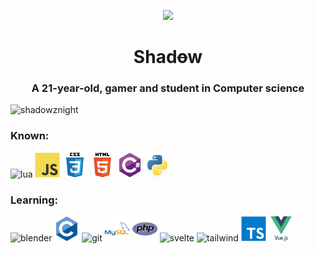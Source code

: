 <!--
<p align="center">
  <img align="left" src="imgs/6f6bc04d789faf7e82d4e0591e7a9930.gif" width="" height="auto" >
</p>
<br>
-->
<p align="center">
  <img src="https://readme-typing-svg.demolab.com?font=Fira+Code&duration=3000&pause=1000&color=FFFFFF&center=true&vCenter=true&width=435&lines=Hi!;I'm+Shadw.;Welcome+to+my+profile." />
</p>
<h1 align="center">Shad<s>o</s>w</h1>
<h3 align="center">A 21-year-old, gamer and student in Computer science</h3>

<p align="left"> <img src="https://komarev.com/ghpvc/?username=shadowznight&label=Profile%20views&color=0e75b6&style=flat" alt="shadowznight" /> </p>

<h3 align="left">Known:</h3>
<p align="left">
  <img src="https://upload.wikimedia.org/wikipedia/commons/c/cf/Lua-Logo.svg" alt="lua" width="40" height="40"/>
  <img src="https://raw.githubusercontent.com/devicons/devicon/master/icons/javascript/javascript-original.svg" alt="javascript" width="40" height="40"/>
  <img src="https://raw.githubusercontent.com/devicons/devicon/master/icons/css3/css3-original-wordmark.svg" alt="css3" width="40" height="40"/>
  <img src="https://raw.githubusercontent.com/devicons/devicon/master/icons/html5/html5-original-wordmark.svg" alt="html5" width="40" height="40"/>
  <img src="https://raw.githubusercontent.com/devicons/devicon/master/icons/csharp/csharp-original.svg" alt="csharp" width="40" height="40"/>
  <img src="https://raw.githubusercontent.com/devicons/devicon/master/icons/python/python-original.svg" alt="python" width="40" height="40"/>
</p>
<h3 align="left">Learning:</h3>
<p align="left">
  <img src="https://download.blender.org/branding/community/blender_community_badge_white.svg" alt="blender" width="40" height="40"/>
  <img src="https://raw.githubusercontent.com/devicons/devicon/master/icons/c/c-original.svg" alt="c" width="40" height="40"/>
  <img src="https://www.vectorlogo.zone/logos/git-scm/git-scm-icon.svg" alt="git" width="40" height="40"/>
  <img src="https://raw.githubusercontent.com/devicons/devicon/master/icons/mysql/mysql-original-wordmark.svg" alt="mysql" width="40" height="40"/>
  <img src="https://raw.githubusercontent.com/devicons/devicon/master/icons/php/php-original.svg" alt="php" width="40" height="40"/>
  <img src="https://upload.wikimedia.org/wikipedia/commons/1/1b/Svelte_Logo.svg" alt="svelte" width="40" height="40"/>
  <img src="https://www.vectorlogo.zone/logos/tailwindcss/tailwindcss-icon.svg" alt="tailwind" width="40" height="40"/>
  <img src="https://raw.githubusercontent.com/devicons/devicon/master/icons/typescript/typescript-original.svg" alt="typescript" width="40" height="40"/>
  <img src="https://raw.githubusercontent.com/devicons/devicon/master/icons/vuejs/vuejs-original-wordmark.svg" alt="vuejs" width="40" height="40"/>
</p>

<!--
<p><img align="left" src="https://github-readme-stats.vercel.app/api/top-langs?username=shadowznight&show_icons=true&locale=en&layout=compact" alt="Shadow Stats" /></p>
<p>&nbsp;<img align="center" src="https://github-readme-stats.vercel.app/api?username=shadowz-git&show_icons=true&locale=en&bg_color=30,feac5e,c779d0,4bc0c8&title_color=fff&text_color=fff&count_private" alt="Shadow's Stats" /></p>
-->
